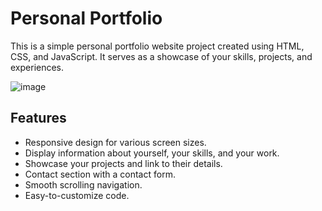 # Personal Portfolio

This is a simple personal portfolio website project created using HTML, CSS, and JavaScript. It serves as a showcase of your skills, projects, and experiences.

![image](https://github.com/Afrid1919/Personal-Portfolio/assets/132122733/474e5713-8c4f-4880-9afd-9dfd13c4ffd6)


## Features

- Responsive design for various screen sizes.
- Display information about yourself, your skills, and your work.
- Showcase your projects and link to their details.
- Contact section with a contact form.
- Smooth scrolling navigation.
- Easy-to-customize code.


